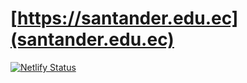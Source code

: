 # [https://santander.edu.ec](santander.edu.ec)

[![Netlify Status](https://api.netlify.com/api/v1/badges/5dcc83a6-f057-4b81-b4e3-09cfc4018a05/deploy-status)](https://app.netlify.com/sites/santandereducacion/deploys)
